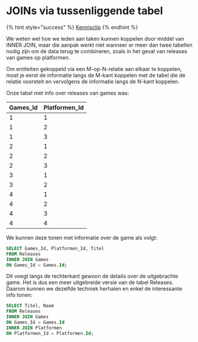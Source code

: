 # JOINs via tussenliggende tabel

{% hint style="success" %}
[Kennisclip](https://youtu.be/3bTAcpAzVKk)
{% endhint %}

We weten wel hoe we leden aan taken kunnen koppelen door middel van INNER JOIN, maar die aanpak werkt niet wanneer er meer dan twee tabellen nodig zijn om de data terug te combineren, zoals in het geval van releases van games op platformen.

Om entiteiten gekoppeld via een M-op-N-relatie aan elkaar te koppelen, moet je eerst de informatie langs de M-kant koppelen met de tabel die de relatie voorstelt en vervolgens de informatie langs de N-kant koppelen.

Onze tabel met info over releases van games was:

| Games\_Id | Platformen\_Id |
| :--- | :--- |
| 1 | 1 |
| 1 | 2 |
| 1 | 3 |
| 2 | 1 |
| 2 | 2 |
| 2 | 3 |
| 3 | 1 |
| 3 | 2 |
| 4 | 1 |
| 4 | 2 |
| 4 | 3 |
| 4 | 4 |

We kunnen deze tonen met informatie over de game als volgt:

```sql
SELECT Games_Id, Platformen_Id, Titel
FROM Releases
INNER JOIN Games
ON Games_Id = Games.Id;
```

Dit voegt langs de rechterkant gewoon de details over de uitgebrachte game. Het is dus een meer uitgebreide versie van de tabel Releases. Daarom kunnen we dezelfde techniek herhalen en enkel de interessante info tonen:

```sql
SELECT Titel, Naam
FROM Releases
INNER JOIN Games
ON Games_Id = Games.Id
INNER JOIN Platformen
ON Platformen_Id = Platformen.Id;
```



